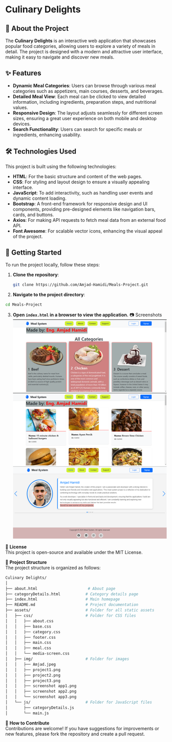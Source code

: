 # Culinary Delights

## 📌 About the Project
The **Culinary Delights** is an interactive web application that showcases popular food categories, allowing users to explore a variety of meals in detail. The project is designed with a modern and attractive user interface, making it easy to navigate and discover new meals.

## ✨ Features
- **Dynamic Meal Categories**: Users can browse through various meal categories such as appetizers, main courses, desserts, and beverages.
- **Detailed Meal View**: Each meal can be clicked to view detailed information, including ingredients, preparation steps, and nutritional values.
- **Responsive Design**: The layout adjusts seamlessly for different screen sizes, ensuring a great user experience on both mobile and desktop devices.
- **Search Functionality**: Users can search for specific meals or ingredients, enhancing usability.

## 🛠️ Technologies Used
This project is built using the following technologies:
- **HTML**: For the basic structure and content of the web pages.
- **CSS**: For styling and layout design to ensure a visually appealing interface.
- **JavaScript**: To add interactivity, such as handling user events and dynamic content loading.
- **Bootstrap**: A front-end framework for responsive design and UI components, providing pre-designed elements like navigation bars, cards, and buttons.
- **Axios**: For making API requests to fetch meal data from an external food API.
- **Font Awesome**: For scalable vector icons, enhancing the visual appeal of the project.

## 🚀 Getting Started
To run the project locally, follow these steps:

1. **Clone the repository**:
   ```sh
   git clone https://github.com/Amjad-Hamidi/Meals-Project.git
   ```
2. **Navigate to the project directory**:
```sh
cd Meals-Project
```
3. **Open `index.html` in a browser to view the application.**
📷 Screenshots
![Screenshot of the application](assets/img/screenshot%20app1.png)
![Screenshot of the application](assets/img/screenshot%20app2.png)
![Screenshot of the application](assets/img/screenshot%20app3.png)

📄 **License**  
This project is open-source and available under the MIT License.

📂 **Project Structure**  
The project structure is organized as follows:
```sh
Culinary Delights/
│
├── about.html                      # About page
├── categoryDetails.html           # Category details page
├── index.html                     # Main homepage
├── README.md                      # Project documentation
├── assets/                        # Folder for all static assets
│   ├── css/                       # Folder for CSS files
│   │   ├── about.css
│   │   ├── base.css
│   │   ├── category.css
│   │   ├── footer.css
│   │   ├── main.css
│   │   ├── meal.css
│   │   └── media-screen.css
│   ├── img/                       # Folder for images
│   │   ├── Amjad.jpeg
│   │   ├── project1.png
│   │   ├── project2.png
│   │   ├── project3.png
│   │   ├── screenshot app1.png
│   │   ├── screenshot app2.png
│   │   └── screenshot app3.png
│   └── js/                        # Folder for JavaScript files
│       ├── categoryDetails.js
│       └── main.js
```

🔧 **How to Contribute**  
Contributions are welcome! If you have suggestions for improvements or new features, please fork the repository and create a pull request.
